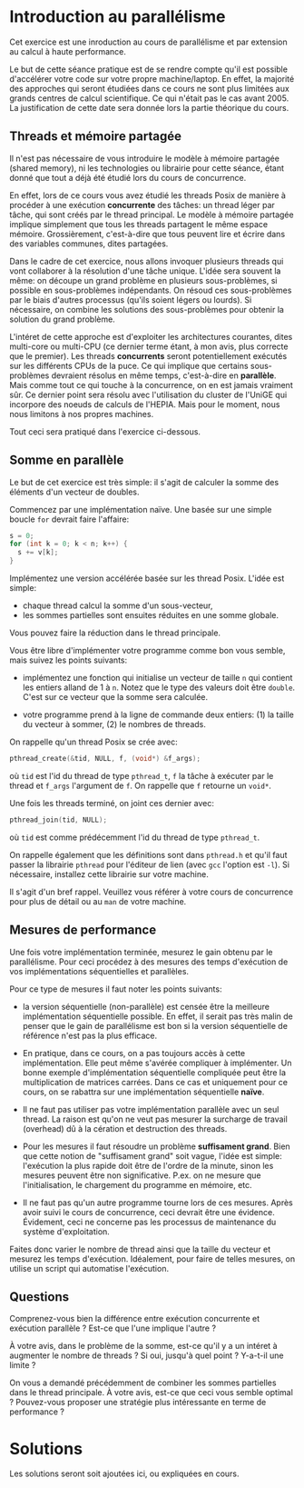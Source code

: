 # Introduction au parallélisme

Cet exercice est une inroduction au cours de parallélisme et par extension au calcul à haute performance.

Le but de cette séance pratique est de se rendre compte qu'il est possible d'accélérer votre code sur votre propre machine/laptop.
En effet, la majorité des approches qui seront étudiées dans ce cours ne sont plus limitées aux grands centres de calcul scientifique.
Ce qui n'était pas le cas avant 2005.
La justification de cette date sera donnée lors la partie théorique du cours. 

## Threads et mémoire partagée

Il n'est pas nécessaire de vous introduire le modèle à mémoire partagée (shared memory), ni les technologies ou librairie pour cette séance, étant donné que tout a déjà été étudié lors du cours de concurrence.

En effet, lors de ce cours vous avez étudié les threads Posix de manière à procéder à une exécution **concurrente** des tâches: un thread léger par tâche, qui sont créés par le thread principal.
Le modèle à mémoire partagée implique simplement que tous les threads partagent le même espace mémoire. Grossièrement, c'est-à-dire que tous peuvent lire et écrire dans des variables communes, dites partagées.

Dans le cadre de cet exercice, nous allons invoquer plusieurs threads qui vont collaborer à la résolution d'une tâche unique.
L'idée sera souvent la même: on découpe un grand problème en plusieurs sous-problèmes, si possible en sous-problèmes indépendants.
On résoud ces sous-problèmes par le biais d'autres processus (qu'ils soient légers ou lourds).
Si nécessaire, on combine les solutions des sous-problèmes pour obtenir la solution du grand problème.

L'intéret de cette approche est d'exploiter les architectures courantes, dites multi-core ou multi-CPU (ce dernier terme étant, à mon avis, plus correcte que le premier).
Les threads **concurrents** seront potentiellement exécutés sur les différents CPUs de la puce.
Ce qui implique que certains sous-problèmes devraient résolus en même temps, c'est-à-dire en **parallèle**.
Mais comme tout ce qui touche à la concurrence, on en est jamais vraiment sûr.
Ce dernier point sera résolu avec l'utilisation du cluster de l'UniGE qui incorpore des noeuds de calculs de l'HEPIA.
Mais pour le moment, nous nous limitons à nos propres machines.

Tout ceci sera pratiqué dans l'exercice ci-dessous.

## Somme en parallèle

Le but de cet exercice est très simple: il s'agit de calculer la somme des éléments d'un vecteur de doubles.

Commencez par une implémentation naïve.
Une basée sur une simple boucle ``for`` devrait faire l'affaire:
```c
s = 0;
for (int k = 0; k < n; k++) {
  s += v[k];
}
```

Implémentez une version accélérée basée sur les thread Posix.
L'idée est simple:
- chaque thread calcul la somme d'un sous-vecteur,
- les sommes partielles sont ensuites réduites en une somme globale.

Vous pouvez faire la réduction dans le thread principale.

Vous être libre d'implémenter votre programme comme bon vous semble, mais suivez les points suivants:
- implémentez une fonction qui initialise un vecteur de taille `n` qui contient les entiers alland de 1 à `n`.
Notez que le type des valeurs doit être `double`.
C'est sur ce vecteur que la somme sera calculée.

- votre programme prend à la ligne de commande deux entiers: (1) la taille du vecteur à sommer, (2) le nombres de threads.

On rappelle qu'un thread Posix se crée avec:
```c
pthread_create(&tid, NULL, f, (void*) &f_args);
```
où `tid` est l'id du thread de type `pthread_t`,
`f` la tâche à exécuter par le thread et `f_args` l'argument de `f`.
On rappelle que `f` retourne un `void*`.

Une fois les threads terminé, on joint ces dernier avec: 
```c
pthread_join(tid, NULL);
```
où `tid` est comme prédécemment l'id du thread de type `pthread_t`.

On rappelle également que les définitions sont dans `pthread.h` et qu'il faut passer la librairie `pthread` pour l'éditeur de lien (avec `gcc` l'option est `-l`).
Si nécessaire, installez cette librairie sur votre machine.

Il s'agit d'un bref rappel. 
Veuillez vous référer à votre cours de concurrence pour plus de détail ou au `man` de votre machine.

## Mesures de performance

Une fois votre implémentation terminée, mesurez le gain obtenu par le parallélisme.
Pour ceci procédez à des mesures des temps d'exécution de vos implémentations séquentielles et parallèles.

Pour ce type de mesures il faut noter les points suivants:
- la version séquentielle (non-parallèle) est censée être la meilleure implémentation séquentielle possible.
En effet, il serait pas très malin de penser que le gain de parallélisme est bon si la version séquentielle de référence n'est pas la plus efficace. 

- En pratique, dans ce cours, on a pas toujours accès à cette implémentation. Elle peut même s'avérée compliquer à implémenter.
Un bonne exemple d'implémentation séquentielle compliquée peut être la multiplication de matrices carrées.
Dans ce cas et uniquement pour ce cours, on se rabattra sur une implémentation séquentielle **naïve**.

- Il ne faut pas utiliser pas votre implémentation parallèle avec un seul thread.
La raison est qu'on ne veut pas mesurer la surcharge de travail (overhead) dû à la cération et destruction des threads.

- Pour les mesures il faut résoudre un problème **suffisament grand**.
Bien que cette notion de "suffisament grand" soit vague, l'idée est simple: l'exécution la plus rapide doit être de l'ordre de la minute,
sinon les mesures peuvent être non significative. P.ex. on ne mesure que l'initialisation, le chargement du programme en mémoire, etc.

- Il ne faut pas qu'un autre programme tourne lors de ces mesures.
Après avoir suivi le cours de concurrence, ceci devrait être une évidence.
Évidement, ceci ne concerne pas les processus de maintenance du système d'exploitation.

Faites donc varier le nombre de thread ainsi que la taille du vecteur et mesurez les temps d'exécution.
Idéalement, pour faire de telles mesures, on utilise un script qui automatise l'exécution.

## Questions

Comprenez-vous bien la différence entre exécution concurrente et exécution parallèle ? 
Est-ce que l'une implique l'autre ?

À votre avis, dans le problème de la somme, est-ce qu'il y a un intéret à augmenter le nombre de threads ? 
Si oui, jusqu'à quel point ? 
Y-a-t-il une limite ?

On vous a demandé précédemment de combiner les sommes partielles dans le thread principale.
À votre avis, est-ce que ceci vous semble optimal ?
Pouvez-vous proposer une stratégie plus intéressante en terme de performance ?

# Solutions

Les solutions seront soit ajoutées ici, ou expliquées en cours.
